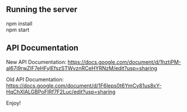 ## Running the server

npm install </br>
npm start

## API Documentation

New API Documentation: https://docs.google.com/document/d/1hztiPM-aI67i9rwZIF7eHFylEfszSTWvznRCeHYRNzM/edit?usp=sharing

Old API Documentation: https://docs.google.com/document/d/1F6leps0t6YmCy81us8xY-HqChXlALGBPoFIRf7F2Luc/edit?usp=sharing

Enjoy!
